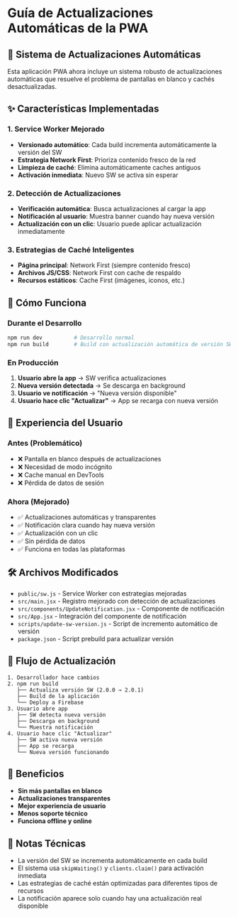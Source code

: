 # Guía de Actualizaciones Automáticas de la PWA

## 🚀 Sistema de Actualizaciones Automáticas

Esta aplicación PWA ahora incluye un sistema robusto de actualizaciones automáticas que resuelve el problema de pantallas en blanco y cachés desactualizadas.

## ✨ Características Implementadas

### 1. **Service Worker Mejorado**
- **Versionado automático**: Cada build incrementa automáticamente la versión del SW
- **Estrategia Network First**: Prioriza contenido fresco de la red
- **Limpieza de caché**: Elimina automáticamente caches antiguos
- **Activación inmediata**: Nuevo SW se activa sin esperar

### 2. **Detección de Actualizaciones**
- **Verificación automática**: Busca actualizaciones al cargar la app
- **Notificación al usuario**: Muestra banner cuando hay nueva versión
- **Actualización con un clic**: Usuario puede aplicar actualización inmediatamente

### 3. **Estrategias de Caché Inteligentes**
- **Página principal**: Network First (siempre contenido fresco)
- **Archivos JS/CSS**: Network First con cache de respaldo
- **Recursos estáticos**: Cache First (imágenes, iconos, etc.)

## 🔧 Cómo Funciona

### Durante el Desarrollo
```bash
npm run dev          # Desarrollo normal
npm run build        # Build con actualización automática de versión SW
```

### En Producción
1. **Usuario abre la app** → SW verifica actualizaciones
2. **Nueva versión detectada** → Se descarga en background
3. **Usuario ve notificación** → "Nueva versión disponible"
4. **Usuario hace clic "Actualizar"** → App se recarga con nueva versión

## 📱 Experiencia del Usuario

### Antes (Problemático)
- ❌ Pantalla en blanco después de actualizaciones
- ❌ Necesidad de modo incógnito
- ❌ Cache manual en DevTools
- ❌ Pérdida de datos de sesión

### Ahora (Mejorado)
- ✅ Actualizaciones automáticas y transparentes
- ✅ Notificación clara cuando hay nueva versión
- ✅ Actualización con un clic
- ✅ Sin pérdida de datos
- ✅ Funciona en todas las plataformas

## 🛠️ Archivos Modificados

- `public/sw.js` - Service Worker con estrategias mejoradas
- `src/main.jsx` - Registro mejorado con detección de actualizaciones
- `src/components/UpdateNotification.jsx` - Componente de notificación
- `src/App.jsx` - Integración del componente de notificación
- `scripts/update-sw-version.js` - Script de incremento automático de versión
- `package.json` - Script prebuild para actualizar versión

## 🔄 Flujo de Actualización

```
1. Desarrollador hace cambios
2. npm run build
   ├── Actualiza versión SW (2.0.0 → 2.0.1)
   ├── Build de la aplicación
   └── Deploy a Firebase
3. Usuario abre app
   ├── SW detecta nueva versión
   ├── Descarga en background
   └── Muestra notificación
4. Usuario hace clic "Actualizar"
   ├── SW activa nueva versión
   ├── App se recarga
   └── Nueva versión funcionando
```

## 🎯 Beneficios

- **Sin más pantallas en blanco**
- **Actualizaciones transparentes**
- **Mejor experiencia de usuario**
- **Menos soporte técnico**
- **Funciona offline y online**

## 📝 Notas Técnicas

- La versión del SW se incrementa automáticamente en cada build
- El sistema usa `skipWaiting()` y `clients.claim()` para activación inmediata
- Las estrategias de caché están optimizadas para diferentes tipos de recursos
- La notificación aparece solo cuando hay una actualización real disponible 